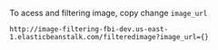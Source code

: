 To acess and filtering image, copy change `image_url`

```
http://image-filtering-fbi-dev.us-east-1.elasticbeanstalk.com/filteredimage?image_url={}
```